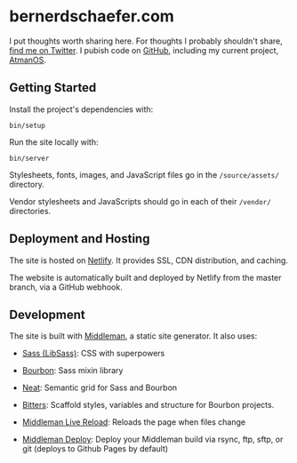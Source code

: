 # bernerdschaefer.com

I put thoughts worth sharing here. For thoughts I probably shouldn't share,
[find me on Twitter][Twitter]. I pubish code on [GitHub], including my current
project, [AtmanOS].

[AtmanOS]: http://atmanos.org
[Github]: https://github.com/bernerdschaefer
[Twitter]: https://twitter.com/bjschaefer

## Getting Started

Install the project's dependencies with:

```
bin/setup
```

Run the site locally with:

```
bin/server
```

Stylesheets, fonts, images, and JavaScript files go in the `/source/assets/`
directory.

Vendor stylesheets and JavaScripts should go in each of their `/vendor/`
directories.

## Deployment and Hosting

The site is hosted on [Netlify]. It provides SSL, CDN distribution, and
caching.

The website is automatically built and deployed by Netlify from the master
branch, via a GitHub webhook.

  [Netlify]: https://www.netlify.com/

## Development

The site is built with [Middleman], a static site generator. It also uses:

* [Sass (LibSass)](http://sass-lang.com):
  CSS with superpowers
* [Bourbon](http://bourbon.io):
  Sass mixin library
* [Neat](http://neat.bourbon.io):
  Semantic grid for Sass and Bourbon
* [Bitters](http://bitters.bourbon.io):
  Scaffold styles, variables and structure for Bourbon projects.
* [Middleman Live Reload](https://github.com/middleman/middleman-livereload):
  Reloads the page when files change
* [Middleman Deploy](https://github.com/karlfreeman/middleman-deploy):
  Deploy your Middleman build via rsync, ftp, sftp, or git (deploys to Github
  Pages by default)

  [Middleman]: https://middlemanapp.com/
